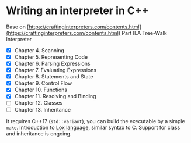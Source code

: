 # Writing an interpreter in C++
Base on [https://craftinginterpreters.com/contents.html](https://craftinginterpreters.com/contents.html) Part II.A Tree-Walk Interpreter
- [x]  Chapter 4. Scanning
- [x]  Chapter 5. Representing Code
- [x]  Chapter 6. Parsing Expressions
- [x]  Chapter 7. Evaluating Expressions
- [x]  Chapter 8. Statements and State
- [x]  Chapter 9. Control Flow
- [x]  Chapter 10. Functions
- [x]  Chapter 11. Resolving and Binding
- [ ]  Chapter 12. Classes
- [ ]  Chapter 13. Inheritance

It requires C++17 (`std::variant`), you can build the executable by a simple `make`. Introduction to [Lox language](https://craftinginterpreters.com/the-lox-language.html#functions), similar syntax to C. Support for class and inheritance is ongoing. 
